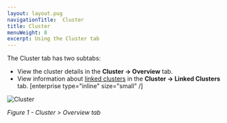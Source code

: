 ```yaml
---
layout: layout.pug
navigationTitle:  Cluster
title: Cluster
menuWeight: 8
excerpt: Using the Cluster tab
---
```


The Cluster tab has two subtabs:

- View the cluster details in the **Cluster -> Overview** tab.
- View information about [linked clusters](/1.11/administering-clusters/multiple-clusters/cluster-links) in the **Cluster -> Linked Clusters** tab. [enterprise type="inline" size="small" /]

![Cluster](/1.11/img/cluster-ee.png)

<p><i>Figure 1 - Cluster > Overview tab</i></p>
